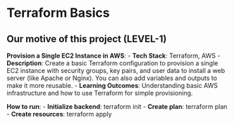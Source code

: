 # Terraform Basics

## Our motive of this project (LEVEL-1)
**Provision a Single EC2 Instance in AWS**:
    - **Tech Stack**: Terraform, AWS
    - **Description**: Create a basic Terraform configuration to provision a single EC2 instance with security groups, key pairs, and user data to install a web server (like Apache or Nginx). You can also add variables and outputs to make it more reusable.
    - **Learning Outcomes**: Understanding basic AWS infrastructure and how to use Terraform for simple provisioning.

**How to run**:
    - **Initialize backend**: terraform init
    - **Create plan**: terraform plan
    - **Create resources**: terraform apply